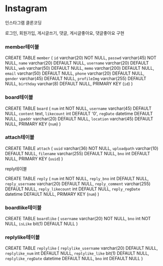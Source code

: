 # Instagram
인스타그램 클론코딩

로그인, 회원가입, 게시글쓰기, 댓글, 게시글좋아요, 댓글좋아요 구현


### member테이블

CREATE TABLE `member` (
  `id` varchar(20) NOT NULL,
  `passwd` varchar(45) NOT NULL,
  `name` varchar(20) DEFAULT NULL,
  `username` varchar(20) DEFAULT NULL,
  `web` varchar(50) DEFAULT NULL,
  `memo` varchar(200) DEFAULT NULL,
  `email` varchar(50) DEFAULT NULL,
  `phone` varchar(20) DEFAULT NULL,
  `gender` varchar(45) DEFAULT NULL,
  `profileImg` varchar(255) DEFAULT NULL,
  `birthday` varchar(8) DEFAULT NULL,
  PRIMARY KEY (`id`)
)

### board테이블

CREATE TABLE `board` (
  `num` int NOT NULL,
  `username` varchar(45) DEFAULT NULL,
  `content` text,
  `likecount` int DEFAULT '0',
  `regDate` datetime DEFAULT NULL,
  `ipaddr` varchar(20) DEFAULT NULL,
  `location` varchar(45) DEFAULT NULL,
  PRIMARY KEY (`num`)
)

### attach테이블

CREATE TABLE `attach` (
  `uuid` varchar(36) NOT NULL,
  `uploadpath` varchar(10) DEFAULT NULL,
  `filename` varchar(255) DEFAULT NULL,
  `bno` int DEFAULT NULL,
  PRIMARY KEY (`uuid`)
)

reply테이블

CREATE TABLE `reply` (
  `num` int NOT NULL,
  `reply_bno` int DEFAULT NULL,
  `reply_username` varchar(20) DEFAULT NULL,
  `reply_comment` varchar(255) DEFAULT NULL,
  `reply_likecount` int DEFAULT NULL,
  `reply_regDate` datetime DEFAULT NULL,
  PRIMARY KEY (`num`)
)

### boardlike테이블

CREATE TABLE `boardlike` (
  `username` varchar(20) NOT NULL,
  `bno` int NOT NULL,
  `isLike` bit(1) DEFAULT NULL
)

### replylike테이블

CREATE TABLE `replylike` (
  `replylike_username` varchar(20) DEFAULT NULL,
  `replylike_num` int DEFAULT NULL,
  `replylike_like` bit(1) DEFAULT NULL,
  `replylike_regDate` datetime DEFAULT NULL,
  `bno` int DEFAULT NULL
)
